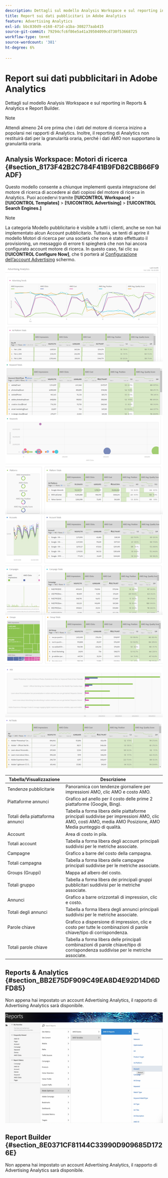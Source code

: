 ```yaml
---
description: Dettagli sul modello Analysis Workspace e sul reporting in Reports & Analytics e Report Builder.
title: Report sui dati pubblicitari in Adobe Analytics
feature: Advertising Analytics
exl-id: bbc830d9-e168-471d-a1ba-308277aab415
source-git-commit: 79294cfc6f86e5a41a39504099cd730f53668725
workflow-type: tm+mt
source-wordcount: '381'
ht-degree: 6%

---
```


# Report sui dati pubblicitari in Adobe Analytics

Dettagli sul modello Analysis Workspace e sul reporting in Reports &amp; Analytics e Report Builder.

>[!NOTE]
>
>Attendi almeno 24 ore prima che i dati del motore di ricerca inizino a popolarsi nei rapporti di Analytics. Inoltre, il reporting di Analytics non restituirà dati per la granularità oraria, perché i dati AMO non supportano la granularità oraria.

## Analysis Workspace: Motori di ricerca {#section_8173F42B2C784F41B9FD82CBB66F9ADF}

Questo modello consente a chiunque implementi questa integrazione del motore di ricerca di accedere ai dati copiosi del motore di ricerca in Analytics. Puoi accedervi tramite **[!UICONTROL Workspace]** > **[!UICONTROL Templates]** > **[!UICONTROL Advertising]** > **[!UICONTROL Search Engines.]**

>[!NOTE]
>
>La categoria Modello pubblicitario è visibile a tutti i clienti, anche se non hai implementato alcun Account pubblicitario. Tuttavia, se tenti di aprire il modello Motori di ricerca per una società che non è stato effettuato il provisioning, un messaggio di errore ti spiegherà che non hai ancora configurato account motore di ricerca. In questo caso, fai clic su **[!UICONTROL Configure Now]**, che ti porterà al [Configurazione dell’account Advertising](/help/integrate/c-advertising-analytics/c-adanalytics-workflow/aa-create-ad-account.md) schermo.

![](assets/aa_aw.png)  ![](assets/aa_aw2.png) ![](assets/aa_aw3.png) ![](assets/aa_aw4.png)  ![](assets/aa_aw5.png) ![](assets/aa_aw6.png)

| Tabella/Visualizzazione | Descrizione |
|--- |--- |
| Tendenze pubblicitarie | Panoramica con tendenze giornaliere per impressioni AMO, clic AMO e costo AMO. |
| Piattaforme annunci | Grafico ad anello per il costo delle prime 2 piattaforme (Google, Bing). |
| Totali della piattaforma annunci | Tabella a forma libera delle piattaforme principali suddivise per impressioni AMO, clic AMO, costi AMO, media AMO Posizione, AMO Media punteggio di qualità. |
| Account | Area di costo in pila. |
| Totali account | Tabella a forma libera degli account principali suddivisi per le metriche associate. |
| Campagne | Grafico a barre del costo della campagna. |
| Totali campagna | Tabella a forma libera delle campagne principali suddivise per le metriche associate. |
| Groups (Gruppi) | Mappa ad albero del costo. |
| Totali gruppo | Tabella a forma libera dei principali gruppi pubblicitari suddivisi per le metriche associate. |
| Annunci | Grafico a barre orizzontali di impression, clic e costo. |
| Totali degli annunci | Tabella a forma libera degli annunci principali suddivisi per le metriche associate. |
| Parole chiave | Grafico a dispersione di impression, clic e costo per tutte le combinazioni di parole chiave/tipo di corrispondenza. |
| Totali parole chiave | Tabella a forma libera delle principali combinazioni di parole chiave/tipo di corrispondenza suddivise per le metriche associate. |

## Reports &amp; Analytics {#section_BB2E75DF909C49EA8D4E92D14D6DFD85}

Non appena hai impostato un account Advertising Analytics, il rapporto di Advertising Analytics sarà disponibile.

![](assets/aa_randa.png)

## Report Builder {#section_8E0371CF81144C33990D909685D1726E}

Non appena hai impostato un account Advertising Analytics, il rapporto di Advertising Analytics sarà disponibile.
